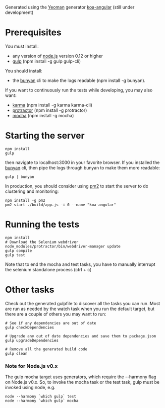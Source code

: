 Generated using the [Yeoman](http://yeoman.io/) generator [koa-angular](https://github.com/prekolna/generator-koa-angular) (still under development)

# Prerequisites
You must install:
* any version of [node.js](https://nodejs.org/) version 0.12 or higher
* [gulp](http://gulpjs.com) (npm install -g gulp gulp-cli)

You should install:
* the [bunyan](https://github.com/trentm/node-bunyan) cli to make the logs readable (npm install -g bunyan).

If you want to continuously run the tests while developing, you may also want:
* [karma](http://karma-runner.github.io/0.8/index.html) (npm install -g karma karma-cli)
* [protractor](http://angular.github.io/protractor/#/) (npm install -g protractor)
* [mocha](http://mochajs.org/) (npm install -g mocha)

# Starting the server

    npm install
    gulp

then navigate to localhost:3000 in your favorite browser.  If you installed the [bunyan](https://github.com/trentm/node-bunyan) cli, then pipe the logs through bunyan to make them more readable:

    gulp | bunyan

In production, you should consider using [pm2](http://pm2.keymetrics.io/) to start the server to do clustering and monitoring:

    npm install -g pm2
    pm2 start ./build/app.js -i 0 --name "koa-angular"

# Running the tests

    npm install
    # Download the Selenium webdriver
    node_modules/protractor/bin/webdriver-manager update
    gulp compile
    gulp test

Note that to end the mocha and test tasks, you have to manually interrupt the selenium standalone process  (ctrl + c)

# Other tasks

Check out the generated gulpfile to discover all the tasks you can run.  Most are run as needed by the watch task when you run the default target, but there are a couple of others you may want to run:

    # See if any dependencies are out of date
    gulp checkDependencies

    # Upgrade any out of date dependencies and save them to package.json
    gulp upgradeDependencies

    # Remove all the generated build code
    gulp clean

### Note for Node.js v0.x
The gulp mocha target uses generators, which require the --harmony flag on Node.js v0.x.  So, to invoke the mocha task or the test task, gulp must be invoked using node, e.g.

    node --harmony `which gulp` test
    node --harmony `which gulp` mocha
